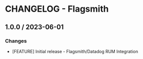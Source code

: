 # CHANGELOG - Flagsmith

## 1.0.0 / 2023-06-01

### Changes

* [FEATURE] Initial release - Flagsmith/Datadog RUM Integration
